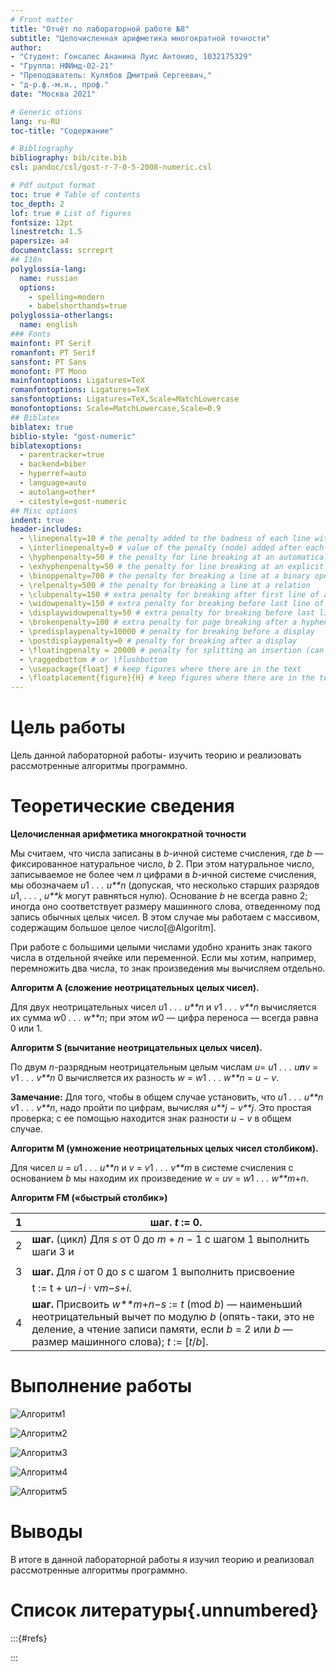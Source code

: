 ```yaml
---
# Front matter
title: "Отчёт по лабораторной работе №8"
subtitle: "Целочисленная арифметика многократной точности"
author: 
- "Студент: Гонсалес Ананина Луис Антонио, 1032175329"
- "Группа: НФИмд-02-21"
- "Преподаватель: Кулябов Дмитрий Сергеевич,"
- "д-р.ф.-м.н., проф."
date: "Москва 2021"

# Generic otions
lang: ru-RU
toc-title: "Содержание"

# Bibliography
bibliography: bib/cite.bib
csl: pandoc/csl/gost-r-7-0-5-2008-numeric.csl

# Pdf output format
toc: true # Table of contents
toc_depth: 2
lof: true # List of figures
fontsize: 12pt
linestretch: 1.5
papersize: a4
documentclass: scrreprt
## I18n
polyglossia-lang:
  name: russian
  options:
	- spelling=modern
	- babelshorthands=true
polyglossia-otherlangs:
  name: english
### Fonts
mainfont: PT Serif
romanfont: PT Serif
sansfont: PT Sans
monofont: PT Mono
mainfontoptions: Ligatures=TeX
romanfontoptions: Ligatures=TeX
sansfontoptions: Ligatures=TeX,Scale=MatchLowercase
monofontoptions: Scale=MatchLowercase,Scale=0.9
## Biblatex
biblatex: true
biblio-style: "gost-numeric"
biblatexoptions:
  - parentracker=true
  - backend=biber
  - hyperref=auto
  - language=auto
  - autolang=other*
  - citestyle=gost-numeric
## Misc options
indent: true
header-includes:
  - \linepenalty=10 # the penalty added to the badness of each line within a paragraph (no associated penalty node) Increasing the value makes tex try to have fewer lines in the paragraph.
  - \interlinepenalty=0 # value of the penalty (node) added after each line of a paragraph.
  - \hyphenpenalty=50 # the penalty for line breaking at an automatically inserted hyphen
  - \exhyphenpenalty=50 # the penalty for line breaking at an explicit hyphen
  - \binoppenalty=700 # the penalty for breaking a line at a binary operator
  - \relpenalty=500 # the penalty for breaking a line at a relation
  - \clubpenalty=150 # extra penalty for breaking after first line of a paragraph
  - \widowpenalty=150 # extra penalty for breaking before last line of a paragraph
  - \displaywidowpenalty=50 # extra penalty for breaking before last line before a display math
  - \brokenpenalty=100 # extra penalty for page breaking after a hyphenated line
  - \predisplaypenalty=10000 # penalty for breaking before a display
  - \postdisplaypenalty=0 # penalty for breaking after a display
  - \floatingpenalty = 20000 # penalty for splitting an insertion (can only be split footnote in standard LaTeX)
  - \raggedbottom # or \flushbottom
  - \usepackage{float} # keep figures where there are in the text
  - \floatplacement{figure}{H} # keep figures where there are in the text
---
```


# Цель работы

Цель данной лабораторной работы- изучить теорию и реализовать рассмотренные алгоритмы программно.

# Теоретические сведения

**Целочисленная арифметика многократной точности**

Мы считаем, что числа записаны в *b*-ичной системе счисления, где *b* — фиксированное натуральное число, *b* 2. При этом натуральное число, записываемое не более чем *n* цифрами в *b*-ичной системе счисления, мы обозначаем *u*1 *. . . u**n* (допуская, что несколько старших разрядов *u*1, *. . .* , *u**k* могут равняться нулю). Основание *b* не всегда равно 2; иногда оно соответствует размеру машинного слова, отведенному под запись обычных целых чисел. В этом случае мы работаем с массивом, содержащим большое целое число[@Algoritm].

При работе с большими целыми числами удобно хранить знак такого числа в отдельной ячейке или переменной. Если мы хотим, например, перемножить два числа, то знак произведения мы вычисляем отдельно.

**Алгоритм А (сложение неотрицательных целых чисел).**

Для двух неотрицательных чисел *u*1 *. . . u**n* и *v*1 *. . . v**n* вычисляется их сумма *w*0 *. . . w**n*; при этом *w*0 — цифра переноса — всегда равна 0 или 1.

**Алгоритм S (вычитание неотрицательных целых чисел).**

По двум *n*-разрядным неотрицательным целым числам *u*= *u*1 *. . . u**n**v* = *v*1 *. . . v**n* 0 вычисляется их разность *w* = *w*1 *. . . w**n* = *u − v*.

**Замечание:** Для того, чтобы в общем случае установить, что *u*1 *. . . u**n* *v*1 *. . . v**n*, надо пройти по цифрам, вычисляя *u**j* *− v**j*. Это простая проверка; с ее помощью находится знак разности *u − v* в общем случае.

**Алгоритм M (умножение неотрицательных целых чисел столбиком).**

Для чисел *u* = *u*1 *. . . u**n* и *v* = *v*1 *. . . v**m* в системе счисления с основанием *b* мы находим их произведение *w* = *uv* = *w*1 *. . . w**m*+*n*.

**Алгоритм FM («быстрый столбик»)**

| 1    | шаг. *t* := 0.                                               |
| ---- | ------------------------------------------------------------ |
| 2    | **шаг.** (цикл) Для *s* от 0 до *m* + *n −* 1 с шагом 1 выполнить шаги 3 и |
|      |                                                              |
| 3    | **шаг.** Для *i* от 0 до *s* с шагом 1 выполнить присвоение  |
|      | t := t + u*n−i* · v*m−s*+*i*.                                |
| 4    | **шаг.** Присвоить *w**m*+*n−s* := *t* (mod *b*) — наименьший неотрицательный вычет по модулю *b* (опять-таки, это не деление, а чтение записи памяти, если *b* = 2 или *b* — размер машинного слова); *t* := [*t*/*b*]. |



# Выполнение работы

![Алгоритм1](images\Алгоритм1.JPG)

![Алгоритм2](images\Алгоритм2.JPG)

![Алгоритм3](images\Алгоритм3.JPG)

![Алгоритм4](images\Алгоритм4.JPG)

![Алгоритм5](images\Алгоритм5.JPG)

# Выводы

В итоге в данной лабораторной работы я изучил теорию и реализовал рассмотренные алгоритмы программно.

# Список литературы{.unnumbered}

:::{#refs}

:::







